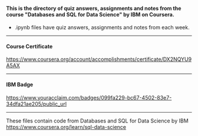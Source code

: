 #### This is the directory of quiz answers, assignments and notes from the course "Databases and SQL for Data Science" by IBM on Coursera. ####



* .ipynb files have quiz answers, assignments and notes from each week.


------------------------------------------------------------

#### Course Certificate ####
https://www.coursera.org/account/accomplishments/certificate/DX2NQYU9A5AX

------------------------------------------------------------

#### IBM Badge ####
https://www.youracclaim.com/badges/099fa229-bc67-4502-83e7-34dfa21ae205/public_url

------------------------------------------------------------

These files contain code from
Databases and SQL for Data Science by IBM
https://www.coursera.org/learn/sql-data-science




